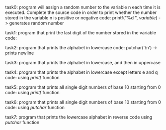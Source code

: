 task0: program will assign a random number to the variable n each time it is executed. Complete the source code in order to print whether the number stored in the variable n is positive or negative
code: printf("%d ", _variable_) -> generates random number

task1: program that print the last digit of the number stored in the variable
code:

task2: program that prints the alphabet in lowercase
code: putchar('\n') -> prints newline

task3: program that prints the alphabet in lowercase, and then in uppercase

task4: program that prints the alphabet in lowercase except letters e and q
code: using _printf_ function

task5: program that prints all single digit numbers of base 10 starting from 0
code: using _printf_ function

task6: program that prints all single digit numbers of base 10 starting from 0
code: using _putchar_ function

task7: program that prints the lowercase alphabet in reverse
code using _putchar_ function


